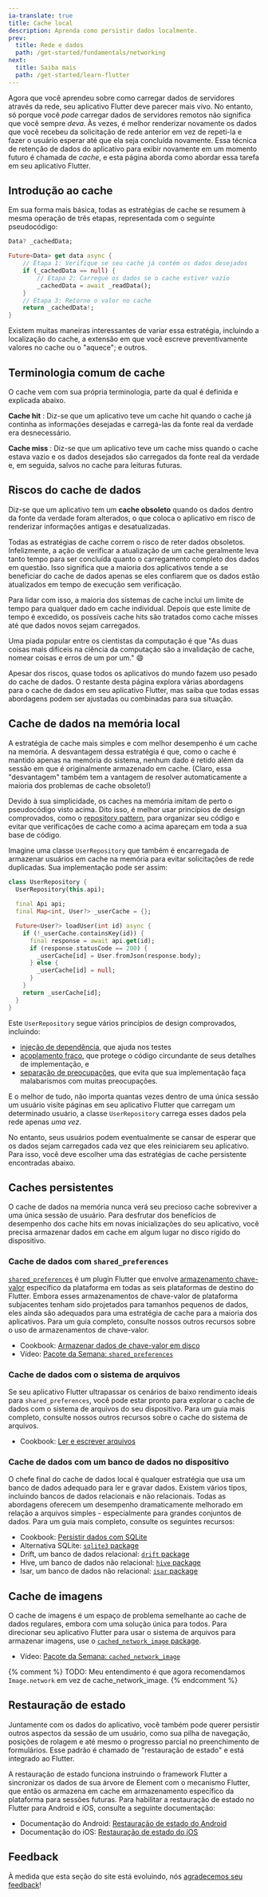 ```yaml
---
ia-translate: true
title: Cache local
description: Aprenda como persistir dados localmente.
prev:
  title: Rede e dados
  path: /get-started/fundamentals/networking
next:
  title: Saiba mais
  path: /get-started/learn-flutter
---
```


Agora que você aprendeu sobre como carregar dados de servidores
através da rede, seu aplicativo Flutter deve parecer mais vivo.
No entanto, só porque você *pode* carregar dados de servidores remotos
não significa que você sempre *deva*. Às vezes, é melhor
renderizar novamente os dados que você recebeu da solicitação de rede
anterior em vez de repeti-la e fazer o usuário esperar até que
ela seja concluída novamente. Essa técnica de retenção de dados do
aplicativo para exibir novamente em um momento futuro é chamada de
*cache*, e esta página aborda como abordar essa tarefa em seu
aplicativo Flutter.

## Introdução ao cache

Em sua forma mais básica, todas as estratégias de cache se resumem
à mesma operação de três etapas, representada com o seguinte pseudocódigo:

```dart
Data? _cachedData;

Future<Data> get data async {
    // Etapa 1: Verifique se seu cache já contém os dados desejados
    if (_cachedData == null) {
        // Etapa 2: Carregue os dados se o cache estiver vazio
        _cachedData = await _readData();
    }
    // Etapa 3: Retorne o valor no cache
    return _cachedData!;
}
```

Existem muitas maneiras interessantes de variar essa estratégia,
incluindo a localização do cache, a extensão em que você
escreve preventivamente valores no cache ou o "aquece"; e outros.

## Terminologia comum de cache

O cache vem com sua própria terminologia, parte da qual é
definida e explicada abaixo.

**Cache hit**
: Diz-se que um aplicativo teve um cache hit quando o cache já
  continha as informações desejadas e carregá-las da
  fonte real da verdade era desnecessário.

**Cache miss**
: Diz-se que um aplicativo teve um cache miss quando o cache estava
  vazio e os dados desejados são carregados da fonte real
  da verdade e, em seguida, salvos no cache para leituras futuras.

## Riscos do cache de dados

Diz-se que um aplicativo tem um **cache obsoleto** quando os dados
dentro da fonte da verdade foram alterados, o que coloca o aplicativo
em risco de renderizar informações antigas e desatualizadas.

Todas as estratégias de cache correm o risco de reter dados obsoletos.
Infelizmente, a ação de verificar a atualização de um cache
geralmente leva tanto tempo para ser concluída quanto o carregamento
completo dos dados em questão. Isso significa que a maioria dos
aplicativos tende a se beneficiar do cache de dados apenas se eles
confiarem que os dados estão atualizados em tempo de execução sem
verificação.

Para lidar com isso, a maioria dos sistemas de cache inclui um limite
de tempo para qualquer dado em cache individual. Depois que este
limite de tempo é excedido, os possíveis cache hits são tratados
como cache misses até que dados novos sejam carregados.

Uma piada popular entre os cientistas da computação é que "As duas
coisas mais difíceis na ciência da computação são a invalidação
de cache, nomear coisas e erros de um por um." 😄

Apesar dos riscos, quase todos os aplicativos do mundo fazem uso
pesado do cache de dados. O restante desta página explora várias
abordagens para o cache de dados em seu aplicativo Flutter, mas
saiba que todas essas abordagens podem ser ajustadas ou combinadas
para sua situação.

## Cache de dados na memória local

A estratégia de cache mais simples e com melhor desempenho é um
cache na memória. A desvantagem dessa estratégia é que, como o
cache é mantido apenas na memória do sistema, nenhum dado é retido
além da sessão em que é originalmente armazenado em cache. (Claro,
essa "desvantagem" também tem a vantagem de resolver automaticamente
a maioria dos problemas de cache obsoleto!)

Devido à sua simplicidade, os caches na memória imitam de perto
o pseudocódigo visto acima. Dito isso, é melhor usar princípios
de design comprovados, como o [repository pattern][],
para organizar seu código e evitar que verificações de cache como
a acima apareçam em toda a sua base de código.

Imagine uma classe `UserRepository` que também é encarregada de
armazenar usuários em cache na memória para evitar solicitações
de rede duplicadas. Sua implementação pode ser assim:

```dart
class UserRepository {
  UserRepository(this.api);
  
  final Api api;
  final Map<int, User?> _userCache = {};

  Future<User?> loadUser(int id) async {
    if (!_userCache.containsKey(id)) {
      final response = await api.get(id);
      if (response.statusCode == 200) {
        _userCache[id] = User.fromJson(response.body);
      } else {
        _userCache[id] = null;
      }
    }
    return _userCache[id];
  }
}
```

Este `UserRepository` segue vários princípios de design
comprovados, incluindo:

* [injeção de dependência][], que ajuda nos testes
* [acoplamento fraco][], que protege o código circundante de seus
detalhes de implementação, e
* [separação de preocupações][], que evita que sua implementação
faça malabarismos com muitas preocupações.

E o melhor de tudo, não importa quantas vezes dentro de uma única
sessão um usuário visite páginas em seu aplicativo Flutter que
carregam um determinado usuário, a classe `UserRepository`
carrega esses dados pela rede apenas *uma vez*.

No entanto, seus usuários podem eventualmente se cansar de esperar
que os dados sejam carregados cada vez que eles reiniciarem seu aplicativo.
Para isso, você deve escolher uma das estratégias de cache persistente
encontradas abaixo.

[injeção de dependência]: https://en.wikipedia.org/wiki/Dependency_injection
[acoplamento fraco]: https://en.wikipedia.org/wiki/Loose_coupling
[repository Pattern]: https://medium.com/@pererikbergman/repository-design-pattern-e28c0f3e4a30
[separação de preocupações]: https://en.wikipedia.org/wiki/Separation_of_concerns

## Caches persistentes

O cache de dados na memória nunca verá seu precioso cache
sobreviver a uma única sessão de usuário.
Para desfrutar dos benefícios de desempenho dos cache hits em
novas inicializações do seu aplicativo, você precisa armazenar dados
em cache em algum lugar no disco rígido do dispositivo.

### Cache de dados com `shared_preferences`

[`shared_preferences`][] é um plugin Flutter que envolve
[armazenamento chave-valor][] específico da plataforma em todas
as seis plataformas de destino do Flutter.
Embora esses armazenamentos de chave-valor de plataforma subjacentes
tenham sido projetados para tamanhos pequenos de dados, eles ainda
são adequados para uma estratégia de cache para a maioria dos aplicativos.
Para um guia completo, consulte nossos outros recursos sobre o uso
de armazenamentos de chave-valor.

* Cookbook: [Armazenar dados de chave-valor em disco][]
* Vídeo: [Pacote da Semana: `shared_preferences`][]

[armazenamento chave-valor]: https://en.wikipedia.org/wiki/Key%E2%80%93value_database
[Pacote da Semana: `shared_preferences`]: https://www.youtube.com/watch?v=sa_U0jffQII
[`shared_preferences`]: {{site.pub-pkg}}/shared_preferences
[Armazenar dados de chave-valor em disco]: /cookbook/persistence/key-value

### Cache de dados com o sistema de arquivos

Se seu aplicativo Flutter ultrapassar os cenários de baixo rendimento
ideais para `shared_preferences`, você pode estar pronto para
explorar o cache de dados com o sistema de arquivos do seu dispositivo.
Para um guia mais completo, consulte nossos outros recursos sobre
o cache do sistema de arquivos.

* Cookbook: [Ler e escrever arquivos][]

[Ler e escrever arquivos]: /cookbook/persistence/reading-writing-files

### Cache de dados com um banco de dados no dispositivo

O chefe final do cache de dados local é qualquer estratégia
que usa um banco de dados adequado para ler e gravar dados.
Existem vários tipos, incluindo bancos de dados relacionais
e não relacionais.
Todas as abordagens oferecem um desempenho dramaticamente
melhorado em relação a arquivos simples - especialmente para grandes
conjuntos de dados.
Para um guia mais completo, consulte os seguintes recursos:

* Cookbook: [Persistir dados com SQLite][]
* Alternativa SQLite: [`sqlite3` package][]
* Drift, um banco de dados relacional: [`drift` package][]
* Hive, um banco de dados não relacional: [`hive` package][]
* Isar, um banco de dados não relacional: [`isar` package][]

[`drift` package]: {{site.pub-pkg}}/drift
[`hive` package]: {{site.pub-pkg}}/hive
[`isar` package]: {{site.pub-pkg}}/isar
[Persistir dados com SQLite]: /cookbook/persistence/sqlite
[`sqlite3` package]: {{site.pub-pkg}}/sqlite3

## Cache de imagens

O cache de imagens é um espaço de problema semelhante ao cache de
dados regulares, embora com uma solução única para todos.
Para direcionar seu aplicativo Flutter para usar o sistema de arquivos
para armazenar imagens, use o [`cached_network_image` package][].

* Vídeo: [Pacote da Semana: `cached_network_image`][]

{% comment %}
TODO: Meu entendimento é que agora recomendamos `Image.network` em vez de cache_network_image.
{% endcomment %}

[`cached_network_image` package]: {{site.pub-pkg}}/cached_network_image
[Pacote da Semana: `cached_network_image`]: https://www.youtube.com/watch?v=fnHr_rsQwDA

## Restauração de estado

Juntamente com os dados do aplicativo, você também pode querer
persistir outros aspectos da sessão de um usuário, como sua pilha
de navegação, posições de rolagem e até mesmo o progresso parcial
no preenchimento de formulários. Esse padrão é chamado de
"restauração de estado" e está integrado ao Flutter.

A restauração de estado funciona instruindo o framework Flutter
a sincronizar os dados de sua árvore de Element com o mecanismo
Flutter, que então os armazena em cache em armazenamento específico
da plataforma para sessões futuras. Para habilitar a restauração de
estado no Flutter para Android e iOS, consulte a seguinte documentação:

* Documentação do Android: [Restauração de estado do Android][]
* Documentação do iOS: [Restauração de estado do iOS][]

[Restauração de estado do Android]: /platform-integration/android/restore-state-android
[Restauração de estado do iOS]: /platform-integration/ios/restore-state-ios

## Feedback

À medida que esta seção do site está evoluindo,
nós [agradecemos seu feedback][]!

[agradecemos seu feedback]: https://google.qualtrics.com/jfe/form/SV_6A9KxXR7XmMrNsy?page="local-caching"
